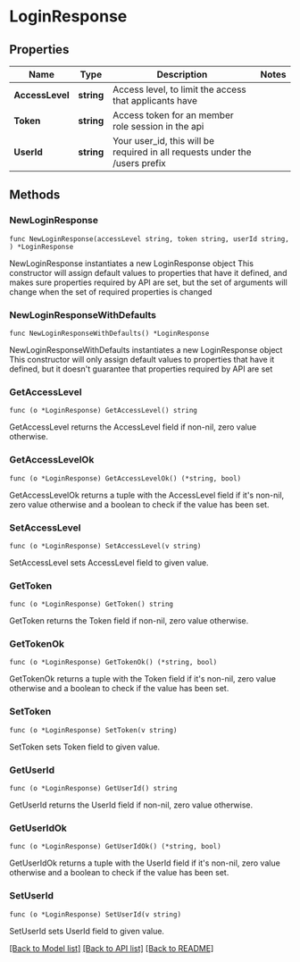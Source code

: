 # LoginResponse

## Properties

Name | Type | Description | Notes
------------ | ------------- | ------------- | -------------
**AccessLevel** | **string** | Access level, to limit the access that applicants have | 
**Token** | **string** | Access token for an member role session in the api | 
**UserId** | **string** | Your user_id, this will be required in all requests under the /users prefix | 

## Methods

### NewLoginResponse

`func NewLoginResponse(accessLevel string, token string, userId string, ) *LoginResponse`

NewLoginResponse instantiates a new LoginResponse object
This constructor will assign default values to properties that have it defined,
and makes sure properties required by API are set, but the set of arguments
will change when the set of required properties is changed

### NewLoginResponseWithDefaults

`func NewLoginResponseWithDefaults() *LoginResponse`

NewLoginResponseWithDefaults instantiates a new LoginResponse object
This constructor will only assign default values to properties that have it defined,
but it doesn't guarantee that properties required by API are set

### GetAccessLevel

`func (o *LoginResponse) GetAccessLevel() string`

GetAccessLevel returns the AccessLevel field if non-nil, zero value otherwise.

### GetAccessLevelOk

`func (o *LoginResponse) GetAccessLevelOk() (*string, bool)`

GetAccessLevelOk returns a tuple with the AccessLevel field if it's non-nil, zero value otherwise
and a boolean to check if the value has been set.

### SetAccessLevel

`func (o *LoginResponse) SetAccessLevel(v string)`

SetAccessLevel sets AccessLevel field to given value.


### GetToken

`func (o *LoginResponse) GetToken() string`

GetToken returns the Token field if non-nil, zero value otherwise.

### GetTokenOk

`func (o *LoginResponse) GetTokenOk() (*string, bool)`

GetTokenOk returns a tuple with the Token field if it's non-nil, zero value otherwise
and a boolean to check if the value has been set.

### SetToken

`func (o *LoginResponse) SetToken(v string)`

SetToken sets Token field to given value.


### GetUserId

`func (o *LoginResponse) GetUserId() string`

GetUserId returns the UserId field if non-nil, zero value otherwise.

### GetUserIdOk

`func (o *LoginResponse) GetUserIdOk() (*string, bool)`

GetUserIdOk returns a tuple with the UserId field if it's non-nil, zero value otherwise
and a boolean to check if the value has been set.

### SetUserId

`func (o *LoginResponse) SetUserId(v string)`

SetUserId sets UserId field to given value.



[[Back to Model list]](../README.md#documentation-for-models) [[Back to API list]](../README.md#documentation-for-api-endpoints) [[Back to README]](../README.md)


